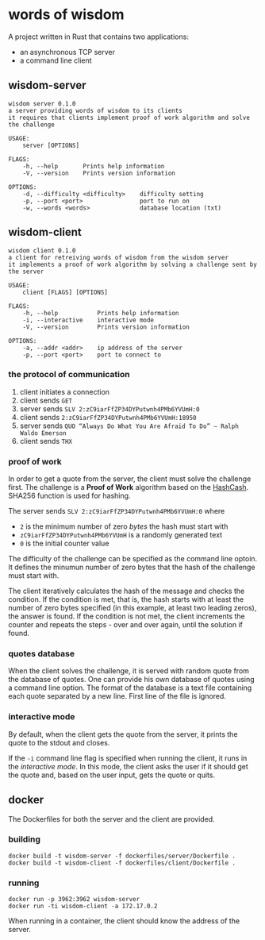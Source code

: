 # words of wisdom

A project written in Rust that contains two applications:
- an asynchronous TCP server
- a command line client

## wisdom-server

```
wisdom server 0.1.0
a server providing words of wisdom to its clients
it requires that clients implement proof of work algorithm and solve the challenge

USAGE:
    server [OPTIONS]

FLAGS:
    -h, --help       Prints help information
    -V, --version    Prints version information

OPTIONS:
    -d, --difficulty <difficulty>    difficulty setting
    -p, --port <port>                port to run on
    -w, --words <words>              database location (txt)
```

## wisdom-client

```
wisdom client 0.1.0
a client for retreiving words of wisdom from the wisdom server
it implements a proof of work algorithm by solving a challenge sent by the server

USAGE:
    client [FLAGS] [OPTIONS]

FLAGS:
    -h, --help           Prints help information
    -i, --interactive    interactive mode
    -V, --version        Prints version information

OPTIONS:
    -a, --addr <addr>    ip address of the server
    -p, --port <port>    port to connect to
```

### the protocol of communication

1. client initiates a connection
2. client sends `GET`
3. server sends `SLV 2:zC9iarFfZP34DYPutwnh4PMb6YVUmH:0`
4. client sends `2:zC9iarFfZP34DYPutwnh4PMb6YVUmH:18950`
5. server sends `QUO “Always Do What You Are Afraid To Do” – Ralph Waldo Emerson`
6. client sends `THX`

### proof of work

In order to get a quote from the server, the client must solve the challenge first. The challenge is a **Proof of Work** algorithm based on the [HashCash](https://en.wikipedia.org/wiki/Hashcash). SHA256 function is used for hashing.

The server sends `SLV 2:zC9iarFfZP34DYPutwnh4PMb6YVUmH:0` where
- `2` is the minimum number of zero *bytes* the hash must start with
- `zC9iarFfZP34DYPutwnh4PMb6YVUmH` is a randomly generated text
- `0` is the initial counter value

The difficulty of the challenge can be specified as the command line optoin. It defines the minumun number of zero bytes that the hash of the challenge must start with.

The client iteratively calculates the hash of the message and checks the condition. If the condition is met, that is, the hash starts with at least the number of zero bytes specified (in this example, at least two leading zeros), the answer is found. If the condition is not met, the client increments the counter and repeats the steps - over and over again, until the solution if found.

### quotes database

When the client solves the challenge, it is served with random quote from the database of quotes. One can provide his own database of quotes using a command line option. The format of the database is a text file containing each quote separated by a new line. First line of the file is ignored.

### interactive mode

By default, when the client gets the quote from the server, it prints the quote to the stdout and closes.

If the `-i` command line flag is specified when running the client, it runs in the *interactive mode*. In this mode, the client asks the user if it should get the quote and, based on the user input, gets the quote or quits.

## docker

The Dockerfiles for both the server and the client are provided.

### building

```
docker build -t wisdom-server -f dockerfiles/server/Dockerfile .
docker build -t wisdom-client -f dockerfiles/client/Dockerfile .
```

### running

```
docker run -p 3962:3962 wisdom-server
docker run -ti wisdom-client -a 172.17.0.2
```

When running in a container, the client should know the address of the server.
